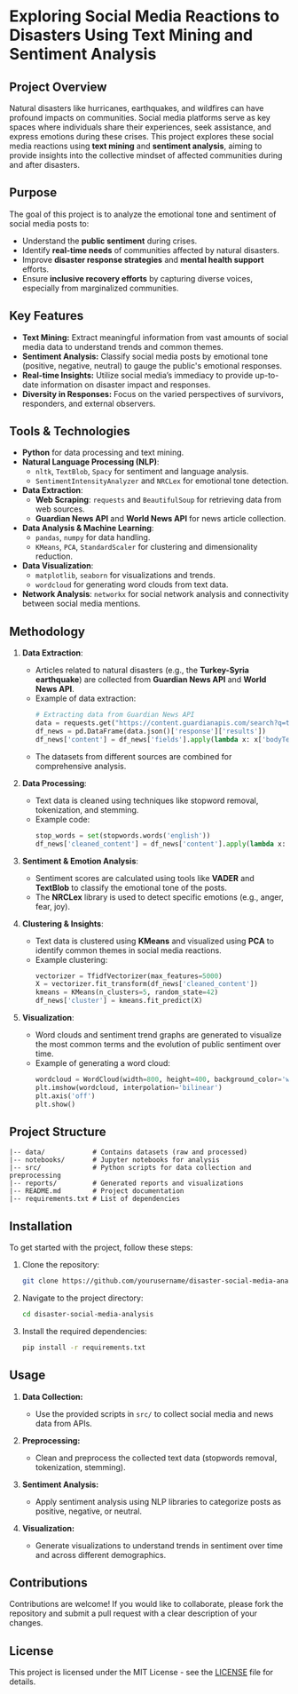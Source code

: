 # Exploring Social Media Reactions to Disasters Using Text Mining and Sentiment Analysis

## Project Overview
Natural disasters like hurricanes, earthquakes, and wildfires can have profound impacts on communities. Social media platforms serve as key spaces where individuals share their experiences, seek assistance, and express emotions during these crises. This project explores these social media reactions using **text mining** and **sentiment analysis**, aiming to provide insights into the collective mindset of affected communities during and after disasters.

## Purpose
The goal of this project is to analyze the emotional tone and sentiment of social media posts to:
- Understand the **public sentiment** during crises.
- Identify **real-time needs** of communities affected by natural disasters.
- Improve **disaster response strategies** and **mental health support** efforts.
- Ensure **inclusive recovery efforts** by capturing diverse voices, especially from marginalized communities.

## Key Features
- **Text Mining:** Extract meaningful information from vast amounts of social media data to understand trends and common themes.
- **Sentiment Analysis:** Classify social media posts by emotional tone (positive, negative, neutral) to gauge the public's emotional responses.
- **Real-time Insights:** Utilize social media’s immediacy to provide up-to-date information on disaster impact and responses.
- **Diversity in Responses:** Focus on the varied perspectives of survivors, responders, and external observers.

## Tools & Technologies
- **Python** for data processing and text mining.
- **Natural Language Processing (NLP)**:
  - `nltk`, `TextBlob`, `Spacy` for sentiment and language analysis.
  - `SentimentIntensityAnalyzer` and `NRCLex` for emotional tone detection.
- **Data Extraction**:
  - **Web Scraping**: `requests` and `BeautifulSoup` for retrieving data from web sources.
  - **Guardian News API** and **World News API** for news article collection.
- **Data Analysis & Machine Learning**:
  - `pandas`, `numpy` for data handling.
  - `KMeans`, `PCA`, `StandardScaler` for clustering and dimensionality reduction.
- **Data Visualization**:
  - `matplotlib`, `seaborn` for visualizations and trends.
  - `wordcloud` for generating word clouds from text data.
- **Network Analysis**: `networkx` for social network analysis and connectivity between social media mentions.

## Methodology

1. **Data Extraction**:
   - Articles related to natural disasters (e.g., the **Turkey-Syria earthquake**) are collected from **Guardian News API** and **World News API**.
   - Example of data extraction:
     ```python
     # Extracting data from Guardian News API
     data = requests.get("https://content.guardianapis.com/search?q=turkey%20syria%20earthquake&from-date=2023-02-06&page-size=100&show-fields=bodyText&api-key=YOUR_API_KEY")
     df_news = pd.DataFrame(data.json()['response']['results'])
     df_news['content'] = df_news['fields'].apply(lambda x: x['bodyText'])
     ```
   - The datasets from different sources are combined for comprehensive analysis.

2. **Data Processing**:
   - Text data is cleaned using techniques like stopword removal, tokenization, and stemming.
   - Example code:
     ```python
     stop_words = set(stopwords.words('english'))
     df_news['cleaned_content'] = df_news['content'].apply(lambda x: ' '.join([word for word in word_tokenize(x.lower()) if word not in stop_words]))
     ```

3. **Sentiment & Emotion Analysis**:
   - Sentiment scores are calculated using tools like **VADER** and **TextBlob** to classify the emotional tone of the posts.
   - The **NRCLex** library is used to detect specific emotions (e.g., anger, fear, joy).
   
4. **Clustering & Insights**:
   - Text data is clustered using **KMeans** and visualized using **PCA** to identify common themes in social media reactions.
   - Example clustering:
     ```python
     vectorizer = TfidfVectorizer(max_features=5000)
     X = vectorizer.fit_transform(df_news['cleaned_content'])
     kmeans = KMeans(n_clusters=5, random_state=42)
     df_news['cluster'] = kmeans.fit_predict(X)
     ```

5. **Visualization**:
   - Word clouds and sentiment trend graphs are generated to visualize the most common terms and the evolution of public sentiment over time.
   - Example of generating a word cloud:
     ```python
     wordcloud = WordCloud(width=800, height=400, background_color='white').generate(' '.join(df_news['cleaned_content']))
     plt.imshow(wordcloud, interpolation='bilinear')
     plt.axis('off')
     plt.show()
     ```

## Project Structure
```
|-- data/            # Contains datasets (raw and processed)
|-- notebooks/       # Jupyter notebooks for analysis
|-- src/             # Python scripts for data collection and preprocessing
|-- reports/         # Generated reports and visualizations
|-- README.md        # Project documentation
|-- requirements.txt # List of dependencies
```

## Installation
To get started with the project, follow these steps:
1. Clone the repository:
   ```bash
   git clone https://github.com/yourusername/disaster-social-media-analysis.git
   ```
2. Navigate to the project directory:
   ```bash
   cd disaster-social-media-analysis
   ```
3. Install the required dependencies:
   ```bash
   pip install -r requirements.txt
   ```

## Usage
1. **Data Collection:**
   - Use the provided scripts in `src/` to collect social media and news data from APIs.

2. **Preprocessing:**
   - Clean and preprocess the collected text data (stopwords removal, tokenization, stemming).

3. **Sentiment Analysis:**
   - Apply sentiment analysis using NLP libraries to categorize posts as positive, negative, or neutral.

4. **Visualization:**
   - Generate visualizations to understand trends in sentiment over time and across different demographics.

## Contributions
Contributions are welcome! If you would like to collaborate, please fork the repository and submit a pull request with a clear description of your changes.

## License
This project is licensed under the MIT License - see the [LICENSE](LICENSE) file for details.
